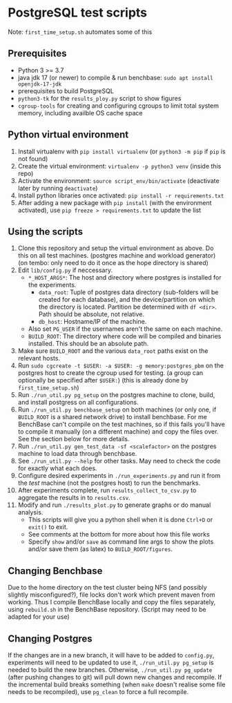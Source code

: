PostgreSQL test scripts
=======================

Note: `first_time_setup.sh` automates some of this


Prerequisites
-------------

- Python 3 >= 3.7
- java jdk 17 (or newer) to compile & run benchbase: `sudo apt install openjdk-17-jdk`
- prerequisites to build PostgreSQL
- `python3-tk` for the `results_ploy.py` script to show figures
- `cgroup-tools` for creating and configuring cgroups to limit total system memory, including availble OS cache space


Python virtual environment
--------------------------

1. Install virtualenv with `pip install virtualenv` (or `python3 -m pip` if `pip` is not found)
2. Create the virtual environment: `virtualenv -p python3 venv` (inside this repo)
3. Activate the environment: `source script_env/bin/activate` (deactivate later by running `deactivate`)
4. Install python libraries once activated: `pip install -r requirements.txt`
5. After adding a new package with `pip install` (with the environment activated), use `pip freeze > requirements.txt` to update the list


Using the scripts
-----------------

1. Clone this repository and setup the virtual environment as above. Do this on all test machines. (postgres machine and workload generator) (on tembo: only need to do it once as the hope directory is shared)
2. Edit `lib/config.py` if neccessary.
    - `*_HOST_ARGS*`: The host and directory where postgres is installed for the experiments.
        - `data_root`: Tuple of postgres data directory (sub-folders will be created for each database), and the device/partition on which the directory is located. Partition be determined with `df <dir>`. Path should be absolute, not relative.
        - `db_host`: Hostname/IP of the machine.
    - Also set `PG_USER` if the usernames aren't the same on each machine.
    - `BUILD_ROOT`: The directory where code will be compiled and binaries installed. This should be an absolute path.
3. Make sure `BUILD_ROOT` and the various `data_root` paths exist on the relevant hosts.
4. Run `sudo cgcreate -t $USER: -a $USER: -g memory:postgres_pbm` on the postgres host to create the cgroup used for testing. (a group can optionally be specified after `$USER:`) (this is already done by `first_time_setup.sh`)
5. Run `./run_util.py pg_setup` on the postgres machine to clone, build, and install postgress on all configurations.
6. Run `./run_util.py benchbase_setup` on both machines (or only one, if `BUILD_ROOT` is a shared network drive) to install benchbase. For me BenchBase can't compile on the test machines, so if this fails you'll have to compile it manually (on a different machine) and copy the files over. See the section below for more details.
7. Run `./run_util.py gen_test_data -sf <scalefactor>` on the postgres machine to load data through benchbase.
8. See `./run_util.py --help` for other tasks. May need to check the code for exactly what each does.
9. Configure desired experiments in `./run_experiments.py` and run it from the _test_ machine (not the postgres host) to run the benchmarks.
10. After experiments complete, run `results_collect_to_csv.py` to aggregate the results in to `results.csv`.
11. Modify and run `./results_plot.py` to generate graphs or do manual analysis.
    - This scripts will give you a python shell when it is done `Ctrl+D` or `exit()` to exit.
    - See comments at the bottom for more about how this file works
    - Specify `show` and/or `save` as command line args to show the plots and/or save them (as latex) to `BUILD_ROOT/figures`.


Changing Benchbase
------------------
Due to the home directory on the test cluster being NFS (and possibly slightly misconfigured?), file locks don't work which prevent maven from working. Thus I compile BenchBase locally and copy the files separately, using `rebuild.sh` in the BenchBase repository. (Script may need to be adapted for your use)


Changing Postgres
-----------------
If the changes are in a new branch, it will have to be added to `config.py`, experiments will need to be updated to use it, `./run_util.py pg_setup` is needed to build the new branches. Otherwise, `./run_util.py pg_update` (after pushing changes to git) will pull down new changes and recompile. If the incremental build breaks something (when `make` doesn't realise some file needs to be recompiled), use `pg_clean` to force a full recompile.
